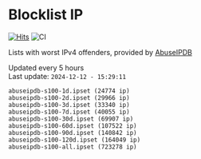 # Blocklist IP

[![Hits](https://hits.seeyoufarm.com/api/count/incr/badge.svg?url=https%3A%2F%2Fgithub.com%2Fborestad%2Fblocklist-ip%2F&count_bg=%2379C83D&title_bg=%23555555&icon=&icon_color=%23E7E7E7&title=hits&edge_flat=false)](https://hits.seeyoufarm.com)  ![CI](https://img.shields.io/github/workflow/status/borestad/blocklist-ip/CI?style=flat-square)

Lists with worst IPv4 offenders, provided by [AbuseIPDB](https://www.abuseipdb.com/)

<!-- FOOTER-PLACEHOLDER -->
Updated every 5 hours<br>
Last update: `2024-12-12 - 15:29:11`
```
abuseipdb-s100-1d.ipset (24774 ip)
abuseipdb-s100-2d.ipset (29966 ip)
abuseipdb-s100-3d.ipset (33340 ip)
abuseipdb-s100-7d.ipset (40055 ip)
abuseipdb-s100-30d.ipset (69907 ip)
abuseipdb-s100-60d.ipset (107522 ip)
abuseipdb-s100-90d.ipset (140842 ip)
abuseipdb-s100-120d.ipset (164049 ip)
abuseipdb-s100-all.ipset (723278 ip)
```
